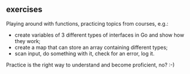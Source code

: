## exercises
Playing around with functions, practicing topics from courses, e.g.:
 - create variables of 3 different types of interfaces in Go and show how they work;
 - create a map that can store an array containing different types;
 - scan input, do something with it, check for an error, log it.

Practice is the right way to understand and become proficient, no? :-)
